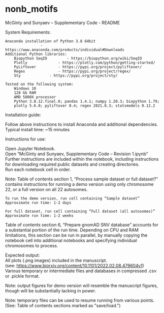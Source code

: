 # nonb_motifs

McGinty and Sunyaev – Supplementary Code -  README



System Requirements:

	Anaconda installation of Python 3.8	64bit   
					- https://www.anaconda.com/products/individual#Downloads  
	Additional Python libraries:  
		Biopython SeqIO			- https://biopython.org/wiki/SeqIO  
		Plotly				- https://plotly.com/python/getting-started/  
		PyLiftover			- https://pypi.org/project/pyliftover/  
		Regex				- https://pypi.org/project/regex/  
		Sty				- https://pypi.org/project/sty/  
	
	Tested on the following system:
		Windows 10  
		128 Gb RAM  
		AMD 5800X processor  
		Python 3.8.12.final.0; pandas 1.4.1; numpy 1.20.3; biopython 1.79;  
		plotly 5.6.0; pyliftover 0.4; regex 2021.8.3; statsmodels 0.12.2  


Installation guide:

Follow above instructions to install Anaconda and additional dependencies.  
Typical install time: ~15 minutes


Instructions for use:

Open Jupyter Notebook.  
Open “McGinty and Sunyaev, Supplementary Code – Revision 1.ipynb”  
Further instructions are included within the notebook, including instructions for downloading required public datasets and creating directories.  
Run each notebook cell in order.  

Note: Table of contents section 1,  “Process sample dataset or full dataset?” contains instructions for running a demo version using only chromosome 22, or a full version on all 22 autosomes.

	To run the demo version, run cell containing “Sample dataset”  
	Approximate run time: 1-2 days  

	For full dataset, run cell containing “Full dataset (all autosomes)”  
	Approximate run time: 1-2 weeks  

Table of contents section 6, “Prepare gnomAD SNV database” accounts for a substantial portion of the run time. Depending on CPU and RAM limitations, this section can be run in parallel, by manually copying the notebook cell into additional notebooks and specifying individual chromosomes to process.


Expected output:  
	All plots (.png images) included in the manuscript.  
	     (see: https://www.biorxiv.org/content/10.1101/2022.02.08.479604v1)  
	Various temporary or intermediate files and databases in compressed .csv or .pickle format.  

Note: output figures for demo version will resemble the manuscript figures, though will be substantially lacking in power.

Note: temporary files can be used to resume running from various points. (See: Table of contents sections marked as "save/load.")
